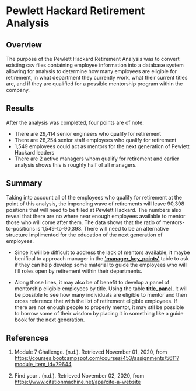 # Pewlett Hackard Retirement Analysis

## Overview

The purpose of the Pewlett Hackard Retirement Analysis was to convert existing csv files containing employee information into a database system allowing for analysis to determine how many employees are eligible for retirement, in what department they currently work, what their current titles are, and if they are qualified for a possible mentorship program within the company.

## Results

After the analysis was completed, four points are of note:

- There are 29,414 senior engineers who qualify for retirement
- There are 28,254 senior staff employees who qualify for retirement
- 1,549 employees could act as mentors for the next generation of Pewlett Hackard leaders
- There are 2 active managers whom qualify for retirement and earlier analysis shows this is roughly half of all managers.

## Summary

Taking into account all of the employees who qualify for retirement at the point of this analysis, the impending wave of retirements will leave 90,398 positions that will need to be filled at Pewlett Hackard. The numbers also reveal that there are no where near enough employees available to mentor those who will come after them. The data shows that the ratio of mentors-to-positions is 1,549-to-90,398. There will need to be an alternative structure implimented for the education of the next generation of employees.

* Since it will be difficult to address the lack of mentors available, it maybe benifical to approach manager in the [**'manager_key_points'**](https://github.com/MattK1454/Pewlett-Hackard-Analysis/blob/main/Data/manager_key_points.csv) table to ask if they can help develop some material to guide the employees who will fill roles open by retirement within their departments.

* Along those lines, it may also be of benefit to develop a panel of mentorship eligible employees by title. Using the table [**title_panel**](https://github.com/MattK1454/Pewlett-Hackard-Analysis/blob/main/Data/title_panels.csv), it will be possible to see how many individuals are eligible to mentor and then cross reference that with the list of retirement eligible employees. If there are not enough people to properly mentor, it may stil be possible to borrow some of their wisdom by placing it in something like a guide book for the next generation.

## References

1. Module 7 Challenge. (n.d.). Retrieved November 01, 2020, from https://courses.bootcampspot.com/courses/453/assignments/5611?module_item_id=79644

2. Find your&nbsp;. (n.d.). Retrieved November 02, 2020, from https://www.citationmachine.net/apa/cite-a-website

